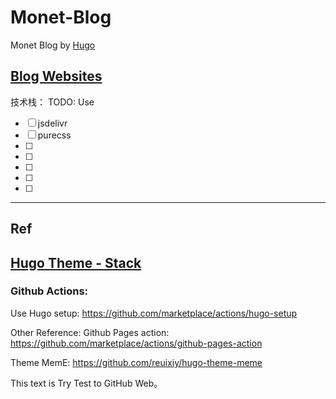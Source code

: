 # Monet-Blog

Monet Blog by [Hugo](https://gohugo.io/)


## [Blog Websites](https://monet.caitou.org)


技术栈：
TODO: Use
- [ ] jsdelivr
- [ ] purecss
- [ ]
- [ ]
- [ ]
- [ ]
- [ ]


----------------------------------------------------------------
## Ref

##  [Hugo Theme - Stack](https://docs.stack.jimmycai.com/zh/)

### Github  Actions:
Use Hugo setup: https://github.com/marketplace/actions/hugo-setup


Other Reference:
Github Pages action: https://github.com/marketplace/actions/github-pages-action

Theme MemE: https://github.com/reuixiy/hugo-theme-meme

This text is Try Test to GitHub Web。
